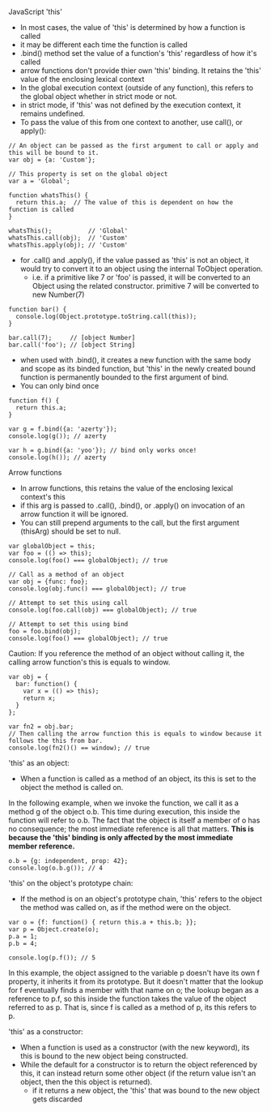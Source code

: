 JavaScript 'this'
- In most cases, the value of 'this' is determined by how a function is called
- it may be different each time the function is called
- .bind() method set the value of a function's 'this' regardless of how it's called
- arrow functions don't provide thier own 'this' binding. It retains the 'this' value of the enclosing lexical context
- In the global execution context (outside of any function), this refers to the global object whether in strict mode or not.
- in strict mode, if 'this' was not defined by the execution context, it remains undefined.
- To pass the value of this from one context to another, use call(), or apply():
```
// An object can be passed as the first argument to call or apply and this will be bound to it.
var obj = {a: 'Custom'};

// This property is set on the global object
var a = 'Global';

function whatsThis() {
  return this.a;  // The value of this is dependent on how the function is called
}

whatsThis();          // 'Global'
whatsThis.call(obj);  // 'Custom'
whatsThis.apply(obj); // 'Custom'
```

- for .call() and .apply(), if the value passed as 'this' is not an object, it would try to convert it to an object using the internal ToObject operation.
	- i.e. if a primitive like 7 or 'foo' is passed, it will be converted to an Object using the related constructor. primitive 7 will be converted to new Number(7)
```
function bar() {
  console.log(Object.prototype.toString.call(this));
}

bar.call(7);     // [object Number]
bar.call('foo'); // [object String]
```

- when used with .bind(), it creates a new function with the same body and scope as its binded function, but 'this' in the newly created bound function is permanently bounded to the first argument of bind.
- You can only bind once
```
function f() {
  return this.a;
}

var g = f.bind({a: 'azerty'});
console.log(g()); // azerty

var h = g.bind({a: 'yoo'}); // bind only works once!
console.log(h()); // azerty
```

Arrow functions
- In arrow functions, this retains the value of the enclosing lexical context's this
- if this arg is passed to .call(), .bind(), or .apply() on invocation of an arrow function it will be ignored. 
- You can still prepend arguments to the call, but the first argument (thisArg) should be set to null.

```
var globalObject = this;
var foo = (() => this);
console.log(foo() === globalObject); // true

// Call as a method of an object
var obj = {func: foo};
console.log(obj.func() === globalObject); // true

// Attempt to set this using call
console.log(foo.call(obj) === globalObject); // true

// Attempt to set this using bind
foo = foo.bind(obj);
console.log(foo() === globalObject); // true
```
Caution:
If you reference the method of an object without calling it, the calling arrow function's this is equals to window.

```
var obj = {
  bar: function() {
    var x = (() => this);
    return x;
  }
};

var fn2 = obj.bar;
// Then calling the arrow function this is equals to window because it follows the this from bar.
console.log(fn2()() == window); // true
```

'this' as an object:
- When a function is called as a method of an object, its this is set to the object the method is called on.

In the following example, when we invoke the function, we call it as a method g of the object o.b. 
This time during execution, this inside the function will refer to o.b. 
The fact that the object is itself a member of o has no consequence; the most immediate reference is all that matters.
**This is because the 'this' binding is only affected by the most immediate member reference.**
```
o.b = {g: independent, prop: 42};
console.log(o.b.g()); // 4
```

'this' on the object's prototype chain:
- If the method is on an object's prototype chain, 'this' refers to the object the method was called on, as if the method were on the object.

```
var o = {f: function() { return this.a + this.b; }};
var p = Object.create(o);
p.a = 1;
p.b = 4;

console.log(p.f()); // 5
```
In this example, the object assigned to the variable p doesn't have its own f property, it inherits it from its prototype. But it doesn't matter that the lookup for f eventually finds a member with that name on o; the lookup began as a reference to p.f, so this inside the function takes the value of the object referred to as p. That is, since f is called as a method of p, its this refers to p. 


'this' as a constructor:
- When a function is used as a constructor (with the new keyword), its this is bound to the new object being constructed.
- While the default for a constructor is to return the object referenced by this, it can instead return some other object (if the return value isn't an object, then the this object is returned).
	- if it returns a new object, the 'this' that was bound to the new object gets discarded

